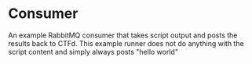 # Consumer

An example RabbitMQ consumer that takes script output and posts the results back to CTFd. This example runner does not do anything with the script content and simply always posts "hello world"